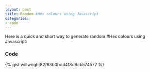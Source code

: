 ```yaml
---
layout: post
title: Random #Hex colours using Javascript
categories:
- code
---
```


Here is a quick and short way to generate random #Hex colours using Javascript:

### Code
{% gist willwright82/93b0bdd4f8d6cb574577 %}

